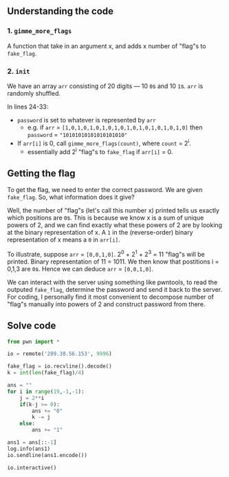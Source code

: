 ## Understanding the code
### 1. `gimme_more_flags`
A function that take in an argument x, and adds x number of "flag"s to `fake_flag`.

### 2. `init`
We have an array `arr` consisting of 20 digits — 10 `0`s and 10 `1`s. `arr` is randomly shuffled.

In lines 24-33:
- `password` is set to whatever is represented by `arr`
    - e.g. if `arr` = `[1,0,1,0,1,0,1,0,1,0,1,0,1,0,1,0,1,0,1,0]` then `password` = `"10101010101010101010"`
- If `arr[i]` is 0, call `gimme_more_flags(count)`, where `count` = 2<sup>i</sup>.
    - essentially add 2<sup>i</sup> "flag"s to `fake_flag` if `arr[i]` = 0.

## Getting the flag
To get the flag, we need to enter the correct password. We are given `fake_flag`. So, what information does it give?

Well, the number of "flag"s (let's call this number x) printed tells us exactly which positions are `0`s. This is because we know x is a sum of unique powers of 2, and we can find exactly what these powers of 2 are by looking at the binary representation of x. A `1` in the (reverse-order) binary representation of x means a `0` in `arr[i]`.

To illustrate, suppose `arr` = `[0,0,1,0]`. 2<sup>0</sup> + 2<sup>1</sup> + 2<sup>3</sup> = 11 "flag"s will be printed. Binary representation of 11 = 1011. We then know that postitions i = 0,1,3 are `0`s. Hence we can deduce `arr` = `[0,0,1,0]`.

We can interact with the server using something like pwntools, to read the outputed `fake_flag`, determine the password and send it back to the server. For coding, I personally find it most convenient to decompose number of "flag"s manually into powers of 2 and construct password from there.
## Solve code
```python
from pwn import *

io = remote('209.38.56.153', 9996)

fake_flag = io.recvline().decode()
k = int(len(fake_flag)/4)

ans = ""
for i in range(19,-1,-1):
    j = 2**i
    if(k-j >= 0):
        ans += "0"
        k -= j
    else:
        ans += "1"

ans1 = ans[::-1]
log.info(ans1)
io.sendline(ans1.encode())

io.interactive()
```
